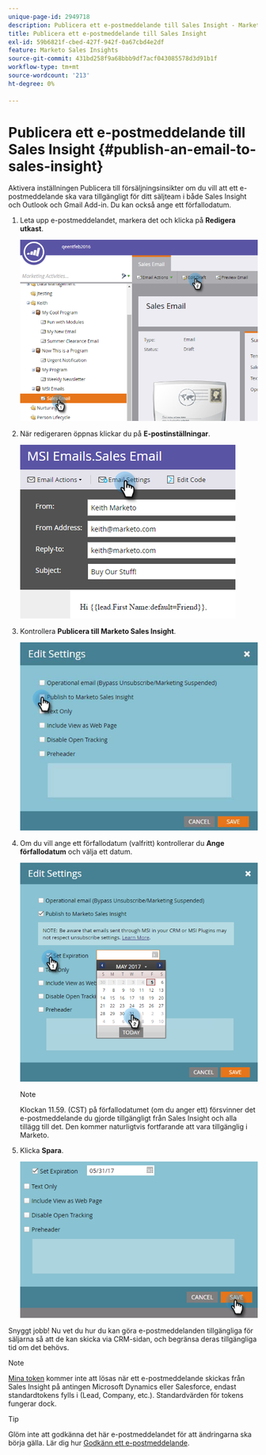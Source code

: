 ```yaml
---
unique-page-id: 2949718
description: Publicera ett e-postmeddelande till Sales Insight - Marketo Docs - produktdokumentation
title: Publicera ett e-postmeddelande till Sales Insight
exl-id: 59b6821f-cbed-427f-942f-0a67cbd4e2df
feature: Marketo Sales Insights
source-git-commit: 431bd258f9a68bbb9df7acf043085578d3d91b1f
workflow-type: tm+mt
source-wordcount: '213'
ht-degree: 0%

---
```


# Publicera ett e-postmeddelande till Sales Insight {#publish-an-email-to-sales-insight}

Aktivera inställningen Publicera till försäljningsinsikter om du vill att ett e-postmeddelande ska vara tillgängligt för ditt säljteam i både Sales Insight och Outlook och Gmail Add-in. Du kan också ange ett förfallodatum.

1. Leta upp e-postmeddelandet, markera det och klicka på **Redigera utkast**.

   ![](assets/one.png)

1. När redigeraren öppnas klickar du på **E-postinställningar**.

   ![](assets/two.png)

1. Kontrollera **Publicera till Marketo Sales Insight**.

   ![](assets/three.png)

1. Om du vill ange ett förfallodatum (valfritt) kontrollerar du **Ange förfallodatum** och välja ett datum.

   ![](assets/four.png)

   >[!NOTE]
   >
   >Klockan 11.59. (CST) på förfallodatumet (om du anger ett) försvinner det e-postmeddelande du gjorde tillgängligt från Sales Insight och alla tillägg till det. Den kommer naturligtvis fortfarande att vara tillgänglig i Marketo.

1. Klicka **Spara**.

   ![](assets/five.png)

Snyggt jobb! Nu vet du hur du kan göra e-postmeddelanden tillgängliga för säljarna så att de kan skicka via CRM-sidan, och begränsa deras tillgängliga tid om det behövs.

>[!NOTE]
>
>[Mina token](/help/marketo/product-docs/core-marketo-concepts/programs/tokens/understanding-my-tokens-in-a-program.md) kommer inte att lösas när ett e-postmeddelande skickas från Sales Insight på antingen Microsoft Dynamics eller Salesforce, endast standardtokens fylls i (Lead, Company, etc.). Standardvärden för tokens fungerar dock.

>[!TIP]
>
>Glöm inte att godkänna det här e-postmeddelandet för att ändringarna ska börja gälla. Lär dig hur [Godkänn ett e-postmeddelande](/help/marketo/product-docs/email-marketing/general/creating-an-email/approve-an-email.md).
